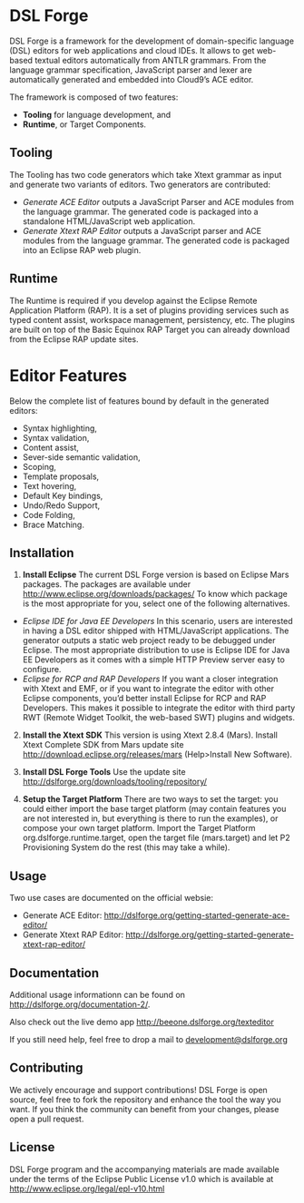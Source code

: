 # DSL Forge

DSL Forge is a framework for the development of domain-specific language (DSL) editors for web applications and cloud IDEs. 
It allows to get web-based textual editors automatically from ANTLR grammars. From the language grammar specification, JavaScript parser and lexer are automatically generated and embedded into Cloud9’s ACE editor.

The framework is composed of two features:
- **Tooling** for language development, and
- **Runtime**, or Target Components.

## Tooling
The Tooling has two code generators which take Xtext grammar as input and generate two variants of editors.
Two generators are contributed:
- _*Generate ACE Editor*_ outputs a JavaScript Parser and ACE modules from the language grammar. The generated code is packaged into a standalone HTML/JavaScript web application.
- _*Generate Xtext RAP Editor*_ outputs a JavaScript parser and ACE modules from the language grammar. The generated code is packaged into an Eclipse RAP web plugin.

## Runtime
The Runtime is required if you develop against the Eclipse Remote Application Platform (RAP). It is a set of plugins providing services such as typed content assist, workspace management, persistency, etc. The plugins are built on top of the Basic Equinox RAP Target you can already download from the Eclipse RAP update sites.

# Editor Features
Below the complete list of features bound by default in the generated editors:
- Syntax highlighting,
- Syntax validation,
- Content assist,
- Sever-side semantic validation,
- Scoping,
- Template proposals,
- Text hovering,
- Default Key bindings,
- Undo/Redo Support,
- Code Folding, 
- Brace Matching.

## Installation

1. **Install Eclipse**
The current DSL Forge version is based on Eclipse Mars packages. The packages are available under http://www.eclipse.org/downloads/packages/
To know which package is the most appropriate for you, select one of the following alternatives.
 - *Eclipse IDE for Java EE Developers*
In this scenario, users are interested in having a DSL editor shipped with HTML/JavaScript applications. The generator outputs a static web project ready to be debugged under Eclipse. The most appropriate distribution to use is Eclipse IDE for Java EE Developers as it comes with a simple HTTP Preview server easy to configure.
 - *Eclipse for RCP and RAP Developers*
If you want a closer integration with Xtext and EMF, or if you want to integrate the editor with other Eclipse components, you’d better install Eclipse for RCP and RAP Developers. This makes it possible to integrate the editor with third party RWT (Remote Widget Toolkit, the web-based SWT) plugins and widgets.

2. **Install the Xtext SDK**
This version is using Xtext 2.8.4 (Mars). Install Xtext Complete SDK from Mars update site http://download.eclipse.org/releases/mars (Help>Install New Software).

3. **Install DSL Forge Tools**
Use the update site http://dslforge.org/downloads/tooling/repository/

4. **Setup the Target Platform**
There are two ways to set the target: you could either import the base target platform (may contain features you are not interested in, but everything is there to run the examples), or compose your own target platform.
Import the Target Platform org.dslforge.runtime.target, open the target file (mars.target) and let P2 Provisioning System do the rest (this may take a while).

## Usage

Two use cases are documented on the official websie:
- Generate ACE Editor: http://dslforge.org/getting-started-generate-ace-editor/
- Generate Xtext RAP Editor: http://dslforge.org/getting-started-generate-xtext-rap-editor/

## Documentation

Additional usage informationn can be found on http://dslforge.org/documentation-2/.

Also check out the live demo app http://beeone.dslforge.org/texteditor

If you still need help, feel free to drop a mail to development@dslforge.org

## Contributing

We actively encourage and support contributions! DSL Forge is open source, feel free to fork the repository and enhance the tool the way you want. If you think the community can benefit from your changes, please open a pull request. 

## License

DSL Forge program and the accompanying materials are made available under the terms of the Eclipse Public License v1.0 which is available at http://www.eclipse.org/legal/epl-v10.html
